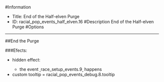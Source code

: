 #Information
 - Title: End of the Half-elven Purge
 - ID: racial_pop_events_half_elven.16
#Description
End of the Half-elven Purge
#Options

___
##End the Purge

###Efects:<ul><li>hidden effect:</li><ul><li>the event ˻race_setup_events.9˼ happens</li></ul><li>custom tooltip = racial_pop_events_debug.8.tooltip</li></ul>
